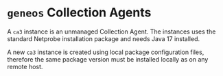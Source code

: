 # `geneos` Collection Agents

A `ca3` instance is an unmanaged Collection Agent. The instances uses the standard Netprobe installation package and needs Java 17 installed.

A new `ca3` instance is created using local package configuration files, therefore the same package version must be installed locally as on any
remote host.
